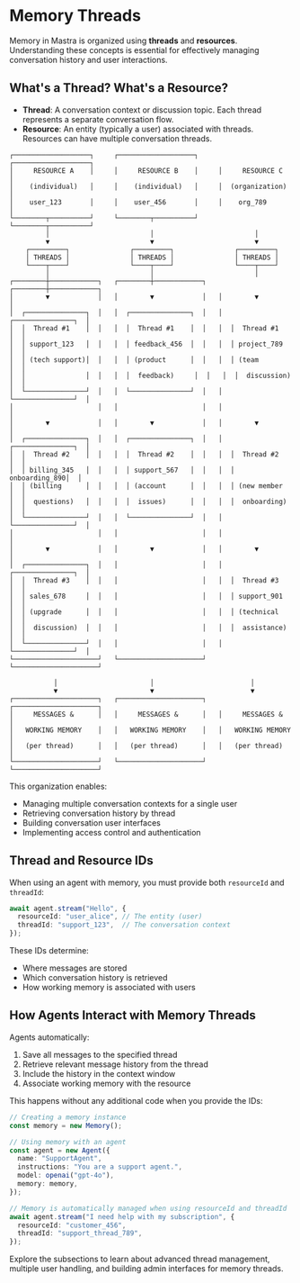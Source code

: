 # Memory Threads

Memory in Mastra is organized using **threads** and **resources**. Understanding these concepts is essential for effectively managing conversation history and user interactions.

## What's a Thread? What's a Resource?

- **Thread**: A conversation context or discussion topic. Each thread represents a separate conversation flow.
- **Resource**: An entity (typically a user) associated with threads. Resources can have multiple conversation threads.

```text
┌───────────────────┐     ┌───────────────────┐     ┌───────────────────┐
│     RESOURCE A    │     │     RESOURCE B    │     │     RESOURCE C    │
│    (individual)   │     │    (individual)   │     │  (organization)   │
│    user_123       │     │    user_456       │     │    org_789        │
└────────┬──────────┘     └────────┬──────────┘     └────────┬──────────┘
         │                         │                         │
         ▼                         ▼                         ▼
    ┌─────────┐               ┌─────────┐               ┌─────────┐
    │ THREADS │               │ THREADS │               │ THREADS │
    └────┬────┘               └────┬────┘               └────┬────┘
         │                         │                         │
┌────────┼────────────┐   ┌────────┼────────────┐   ┌────────┼────────────┐
│        ▼            │   │        ▼            │   │        ▼            │
│  ┌───────────────┐  │   │  ┌───────────────┐  │   │  ┌───────────────┐  │
│  │  Thread #1    │  │   │  │  Thread #1    │  │   │  │  Thread #1    │  │
│  │ support_123   │  │   │  │ feedback_456  │  │   │  │ project_789   │  │
│  │ (tech support)│  │   │  │ (product      │  │   │  │ (team         │  │
│  │               │  │   │  │  feedback)     │  │   │  │  discussion)  │  │
│  └───────────────┘  │   │  └───────────────┘  │   │  └───────────────┘  │
│                     │   │                     │   │                     │
│        ▼            │   │        ▼            │   │        ▼            │
│  ┌───────────────┐  │   │  ┌───────────────┐  │   │  ┌───────────────┐  │
│  │  Thread #2    │  │   │  │  Thread #2    │  │   │  │  Thread #2    │  │
│  │ billing_345   │  │   │  │ support_567   │  │   │  │ onboarding_890│  │
│  │ (billing      │  │   │  │ (account      │  │   │  │ (new member   │  │
│  │  questions)   │  │   │  │  issues)      │  │   │  │  onboarding)   │  │
│  └───────────────┘  │   │  └───────────────┘  │   │  └───────────────┘  │
│                     │   │                     │   │                     │
│        ▼            │   │        ▼            │   │        ▼            │
│  ┌───────────────┐  │   │                     │   │  ┌───────────────┐  │
│  │  Thread #3    │  │   │                     │   │  │  Thread #3    │  │
│  │ sales_678     │  │   │                     │   │  │ support_901   │  │
│  │ (upgrade      │  │   │                     │   │  │ (technical    │  │
│  │  discussion)  │  │   │                     │   │  │  assistance)  │  │
│  └───────────────┘  │   │                     │   │  └───────────────┘  │
└─────────────────────┘   └─────────────────────┘   └─────────────────────┘

           │                       │                        │
           ▼                       ▼                        ▼
┌─────────────────────┐   ┌─────────────────────┐   ┌─────────────────────┐
│     MESSAGES &      │   │     MESSAGES &      │   │     MESSAGES &      │
│   WORKING MEMORY    │   │   WORKING MEMORY    │   │   WORKING MEMORY    │
│   (per thread)      │   │   (per thread)      │   │   (per thread)      │
└─────────────────────┘   └─────────────────────┘   └─────────────────────┘
```

This organization enables:
- Managing multiple conversation contexts for a single user
- Retrieving conversation history by thread
- Building conversation user interfaces
- Implementing access control and authentication

## Thread and Resource IDs

When using an agent with memory, you must provide both `resourceId` and `threadId`:

```typescript
await agent.stream("Hello", {
  resourceId: "user_alice", // The entity (user)
  threadId: "support_123",  // The conversation context
});
```

These IDs determine:
- Where messages are stored
- Which conversation history is retrieved
- How working memory is associated with users

## How Agents Interact with Memory Threads

Agents automatically:
1. Save all messages to the specified thread
2. Retrieve relevant message history from the thread
3. Include the history in the context window
4. Associate working memory with the resource

This happens without any additional code when you provide the IDs:

```typescript
// Creating a memory instance
const memory = new Memory();

// Using memory with an agent
const agent = new Agent({
  name: "SupportAgent",
  instructions: "You are a support agent.",
  model: openai("gpt-4o"),
  memory: memory,
});

// Memory is automatically managed when using resourceId and threadId
await agent.stream("I need help with my subscription", {
  resourceId: "customer_456",
  threadId: "support_thread_789",
});
```

Explore the subsections to learn about advanced thread management, multiple user handling, and building admin interfaces for memory threads. 